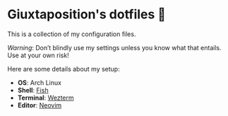 # Giuxtaposition's dotfiles 💜

This is a collection of my configuration files.

_Warning_: Don’t blindly use my settings unless you know what that entails. Use at your own risk!

Here are some details about my setup:

- **OS**: Arch Linux
- **Shell**: [Fish](https://github.com/fish-shell/fish-shell)
- **Terminal**: [Wezterm](https://github.com/wez/wezterm)
- **Editor**: [Neovim](https://github.com/neovim/neovim/)
